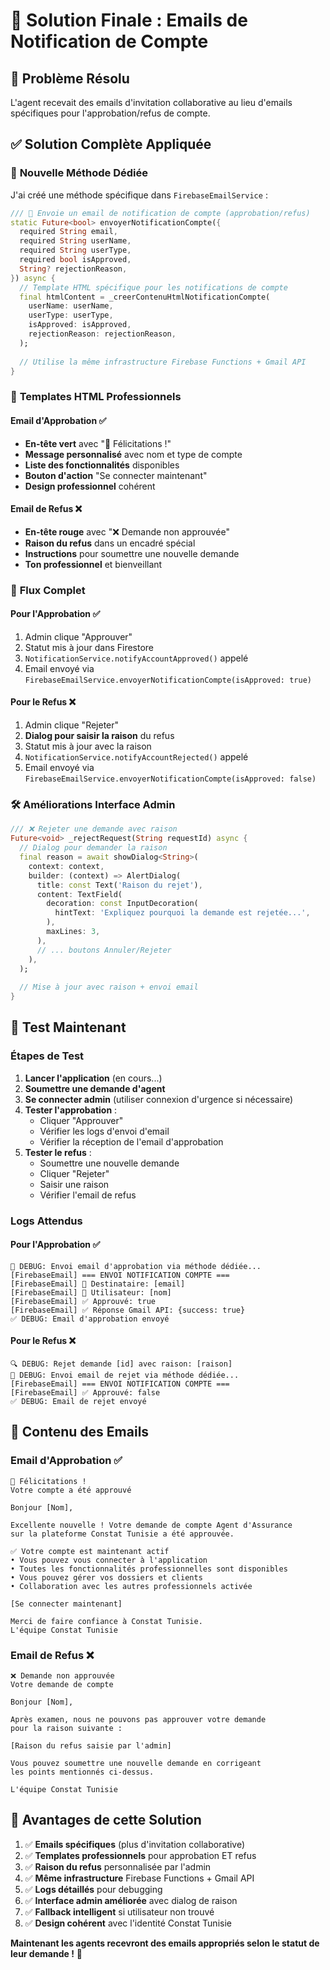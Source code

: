 # 📧 Solution Finale : Emails de Notification de Compte

## 🎯 Problème Résolu

L'agent recevait des emails d'invitation collaborative au lieu d'emails spécifiques pour l'approbation/refus de compte.

## ✅ Solution Complète Appliquée

### 📧 **Nouvelle Méthode Dédiée**

J'ai créé une méthode spécifique dans `FirebaseEmailService` :

```dart
/// 📧 Envoie un email de notification de compte (approbation/refus)
static Future<bool> envoyerNotificationCompte({
  required String email,
  required String userName,
  required String userType,
  required bool isApproved,
  String? rejectionReason,
}) async {
  // Template HTML spécifique pour les notifications de compte
  final htmlContent = _creerContenuHtmlNotificationCompte(
    userName: userName,
    userType: userType,
    isApproved: isApproved,
    rejectionReason: rejectionReason,
  );
  
  // Utilise la même infrastructure Firebase Functions + Gmail API
}
```

### 🎨 **Templates HTML Professionnels**

#### **Email d'Approbation** ✅
- **En-tête vert** avec "🎉 Félicitations !"
- **Message personnalisé** avec nom et type de compte
- **Liste des fonctionnalités** disponibles
- **Bouton d'action** "Se connecter maintenant"
- **Design professionnel** cohérent

#### **Email de Refus** ❌
- **En-tête rouge** avec "❌ Demande non approuvée"
- **Raison du refus** dans un encadré spécial
- **Instructions** pour soumettre une nouvelle demande
- **Ton professionnel** et bienveillant

### 🔄 **Flux Complet**

#### **Pour l'Approbation** ✅
1. Admin clique "Approuver"
2. Statut mis à jour dans Firestore
3. `NotificationService.notifyAccountApproved()` appelé
4. Email envoyé via `FirebaseEmailService.envoyerNotificationCompte(isApproved: true)`

#### **Pour le Refus** ❌
1. Admin clique "Rejeter"
2. **Dialog pour saisir la raison** du refus
3. Statut mis à jour avec la raison
4. `NotificationService.notifyAccountRejected()` appelé
5. Email envoyé via `FirebaseEmailService.envoyerNotificationCompte(isApproved: false)`

### 🛠️ **Améliorations Interface Admin**

```dart
/// ❌ Rejeter une demande avec raison
Future<void> _rejectRequest(String requestId) async {
  // Dialog pour demander la raison
  final reason = await showDialog<String>(
    context: context,
    builder: (context) => AlertDialog(
      title: const Text('Raison du rejet'),
      content: TextField(
        decoration: const InputDecoration(
          hintText: 'Expliquez pourquoi la demande est rejetée...',
        ),
        maxLines: 3,
      ),
      // ... boutons Annuler/Rejeter
    ),
  );
  
  // Mise à jour avec raison + envoi email
}
```

## 🧪 Test Maintenant

### **Étapes de Test**

1. **Lancer l'application** (en cours...)
2. **Soumettre une demande d'agent**
3. **Se connecter admin** (utiliser connexion d'urgence si nécessaire)
4. **Tester l'approbation** :
   - Cliquer "Approuver"
   - Vérifier les logs d'envoi d'email
   - Vérifier la réception de l'email d'approbation
5. **Tester le refus** :
   - Soumettre une nouvelle demande
   - Cliquer "Rejeter"
   - Saisir une raison
   - Vérifier l'email de refus

### **Logs Attendus**

#### **Pour l'Approbation** ✅
```
📧 DEBUG: Envoi email d'approbation via méthode dédiée...
[FirebaseEmail] === ENVOI NOTIFICATION COMPTE ===
[FirebaseEmail] 📧 Destinataire: [email]
[FirebaseEmail] 👤 Utilisateur: [nom]
[FirebaseEmail] ✅ Approuvé: true
[FirebaseEmail] ✅ Réponse Gmail API: {success: true}
✅ DEBUG: Email d'approbation envoyé
```

#### **Pour le Refus** ❌
```
🔍 DEBUG: Rejet demande [id] avec raison: [raison]
📧 DEBUG: Envoi email de rejet via méthode dédiée...
[FirebaseEmail] === ENVOI NOTIFICATION COMPTE ===
[FirebaseEmail] ✅ Approuvé: false
✅ DEBUG: Email de rejet envoyé
```

## 📧 **Contenu des Emails**

### **Email d'Approbation** ✅
```
🎉 Félicitations !
Votre compte a été approuvé

Bonjour [Nom],

Excellente nouvelle ! Votre demande de compte Agent d'Assurance 
sur la plateforme Constat Tunisie a été approuvée.

✅ Votre compte est maintenant actif
• Vous pouvez vous connecter à l'application
• Toutes les fonctionnalités professionnelles sont disponibles
• Vous pouvez gérer vos dossiers et clients
• Collaboration avec les autres professionnels activée

[Se connecter maintenant]

Merci de faire confiance à Constat Tunisie.
L'équipe Constat Tunisie
```

### **Email de Refus** ❌
```
❌ Demande non approuvée
Votre demande de compte

Bonjour [Nom],

Après examen, nous ne pouvons pas approuver votre demande 
pour la raison suivante :

[Raison du refus saisie par l'admin]

Vous pouvez soumettre une nouvelle demande en corrigeant 
les points mentionnés ci-dessus.

L'équipe Constat Tunisie
```

## 🎯 **Avantages de cette Solution**

1. ✅ **Emails spécifiques** (plus d'invitation collaborative)
2. ✅ **Templates professionnels** pour approbation ET refus
3. ✅ **Raison du refus** personnalisée par l'admin
4. ✅ **Même infrastructure** Firebase Functions + Gmail API
5. ✅ **Logs détaillés** pour debugging
6. ✅ **Interface admin améliorée** avec dialog de raison
7. ✅ **Fallback intelligent** si utilisateur non trouvé
8. ✅ **Design cohérent** avec l'identité Constat Tunisie

**Maintenant les agents recevront des emails appropriés selon le statut de leur demande !** 🎉
